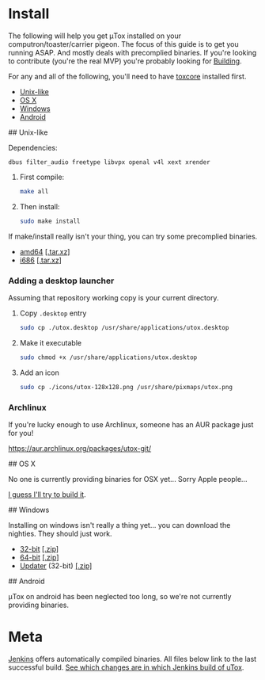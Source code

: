 # Install

The following will help you get μTox installed on your computron/toaster/carrier pigeon. The focus of this guide is to get you running ASAP. And mostly deals with precomplied binaries. If you're looking to contribute (you're the real MVP) you're probably looking for [Building](BUILD.md).

For any and all of the following, you'll need to have [toxcore](https://github.com/irungentoo/toxcore) installed first.

- [Unix-like](#unix)
- [OS X](#osx)
- [Windows](#windows)
- [Android](#android)

<a name="unix" />
## Unix-like

Dependencies:

```dbus filter_audio freetype libvpx openal v4l xext xrender```

1. First compile:

    ```bash
    make all
    ```

2. Then install:

    ```bash
    sudo make install
    ```

If make/install really isn't your thing, you can try some precomplied binaries.
- [amd64](https://jenkins.libtoxcore.so/view/Clients/job/uTox_linux_amd64/) [[.tar.xz]](https://jenkins.libtoxcore.so/view/Clients/job/uTox_linux_amd64/lastSuccessfulBuild/artifact/utox/utox_linux_amd64.tar.xz)
- [i686](https://jenkins.libtoxcore.so/view/Clients/job/uTox_linux_i686/) [[.tar.xz]](https://jenkins.libtoxcore.so/view/Clients/job/uTox_linux_i686/lastSuccessfulBuild/artifact/utox/utox_linux_i686.tar.xz)

### Adding a desktop launcher

Assuming that repository working copy is your current directory.

1. Copy `.desktop` entry

    ```bash
    sudo cp ./utox.desktop /usr/share/applications/utox.desktop
    ```

2. Make it executable

    ```bash
    sudo chmod +x /usr/share/applications/utox.desktop
    ```
    
3. Add an icon

    ```bash
    sudo cp ./icons/utox-128x128.png /usr/share/pixmaps/utox.png
    ```

### Archlinux

If you're lucky enough to use Archlinux, someone has an AUR package just for you!

https://aur.archlinux.org/packages/utox-git/

<a name="osx" />
## OS X

No one is currently providing binaries for OSX yet... Sorry Apple people...

[I guess I'll try to build it](docs/BUILD.md#OSX).

<a name="windows" />
## Windows

Installing on windows isn't really a thing yet... you can download the nighties. They should just work.

  - [32-bit](https://jenkins.libtoxcore.so/view/Clients/job/uTox_win32/) [[.zip]](https://jenkins.libtoxcore.so/view/Clients/job/uTox_win32/lastSuccessfulBuild/artifact/utox/utox_win32.zip)
  - [64-bit](https://jenkins.libtoxcore.so/view/Clients/job/uTox_win64/) [[.zip]](https://jenkins.libtoxcore.so/view/Clients/job/uTox_win64/lastSuccessfulBuild/artifact/utox/utox_win64.zip)
  - [Updater](https://jenkins.libtoxcore.so/view/Clients/job/utox_update_win32/) (32-bit) [[.zip]](https://jenkins.libtoxcore.so/view/Clients/job/utox_update_win32/lastSuccessfulBuild/artifact/utox-updater.zip)

<a name="android" />
## Android

μTox on android has been neglected too long, so we're not currently providing binaries.

# Meta
[Jenkins](https://jenkins.libtoxcore.so) offers automatically compiled binaries. All files below link to the last successful build. [See which changes are in which Jenkins build of uTox](https://jenkins.libtoxcore.so/job/Sync%20uTox/changes).
